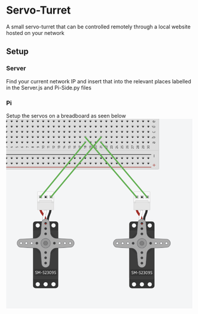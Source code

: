 # Servo-Turret
A small servo-turret that can be controlled remotely through a local website hosted on your network

## Setup
### Server
Find your current network IP and insert that into the relevant places labelled in the Server.js and Pi-Side.py files

### Pi
Setup the servos on a breadboard as seen below
![Alt Text](https://github.com/Jack92829/Servo-Turret/blob/pi-info/65118D30-80D6-44CB-8CD5-2ED76DBC9FA7.png)


